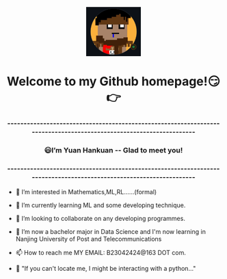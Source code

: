 <div align=center>
  <img width=128 src="image/figure.png">
</div>
<h1 align="center">Welcome to my Github homepage!😏👉</h1>
<h3 align="center" >-------------------------------------------------------------------------------------------------------------------</h3>
<h3 align="center" >😃I’m Yuan Hankuan -- Glad to meet you!</h3>
<h3 align="center" >-------------------------------------------------------------------------------------------------------------------</h3>




- 👀 I’m interested in Mathematics,ML,RL......(formal)
  
- 🌱 I’m currently learning ML and some developing technique.
  
- 💞️ I’m looking to collaborate on any developing programmes.
  
- 🍉 I’m now a bachelor major in Data Science and I'm now learning in Nanjing University of Post and Telecommunications
  
- 📫 How to reach me MY EMAIL: B23042424@163 DOT com.

- 🐍 "If you can't locate me, I might be interacting with a python..."



<!---
WilbertYuan/WilbertYuan is a ✨ special ✨ repository because its `README.md` (this file) appears on your GitHub profile.
You can click the Preview link to take a look at your changes.
--->
